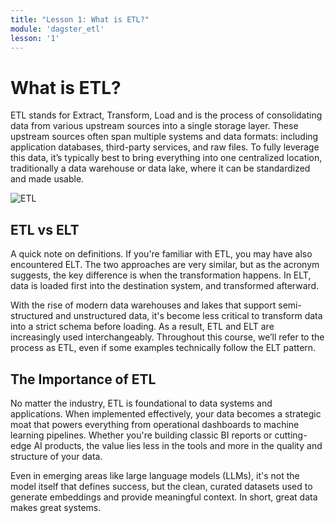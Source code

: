 ```yaml
---
title: "Lesson 1: What is ETL?"
module: 'dagster_etl'
lesson: '1'
---
```


# What is ETL?

ETL stands for Extract, Transform, Load and is the process of consolidating data from various upstream sources into a single storage layer. These upstream sources often span multiple systems and data formats: including application databases, third-party services, and raw files. To fully leverage this data, it’s typically best to bring everything into one centralized location, traditionally a data warehouse or data lake, where it can be standardized and made usable.

![ETL](/images/dagster-etl/lesson-1/what-is-etl.png)

## ETL vs ELT

A quick note on definitions. If you're familiar with ETL, you may have also encountered ELT. The two approaches are very similar, but as the acronym suggests, the key difference is when the transformation happens. In ELT, data is loaded first into the destination system, and transformed afterward.

With the rise of modern data warehouses and lakes that support semi-structured and unstructured data, it's become less critical to transform data into a strict schema before loading. As a result, ETL and ELT are increasingly used interchangeably. Throughout this course, we’ll refer to the process as ETL, even if some examples technically follow the ELT pattern.

## The Importance of ETL

No matter the industry, ETL is foundational to data systems and applications. When implemented effectively, your data becomes a strategic moat that powers everything from operational dashboards to machine learning pipelines. Whether you're building classic BI reports or cutting-edge AI products, the value lies less in the tools and more in the quality and structure of your data.

Even in emerging areas like large language models (LLMs), it's not the model itself that defines success, but the clean, curated datasets used to generate embeddings and provide meaningful context. In short, great data makes great systems.
